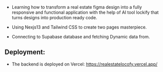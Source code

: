 - Learning how to transform a real estate figma design into a fully responsive and functional application with the help of AI tool lockify that turns designs into production ready code.
  
- Using Nexjs13 and Tailwind CSS to create two pages masterpiece.
  
- Connecting to Supabase database and fetching Dynamic data from.

## Deployment:

- The backend is deployed on Vercel: https://realestatelocofy.vercel.app/
  

